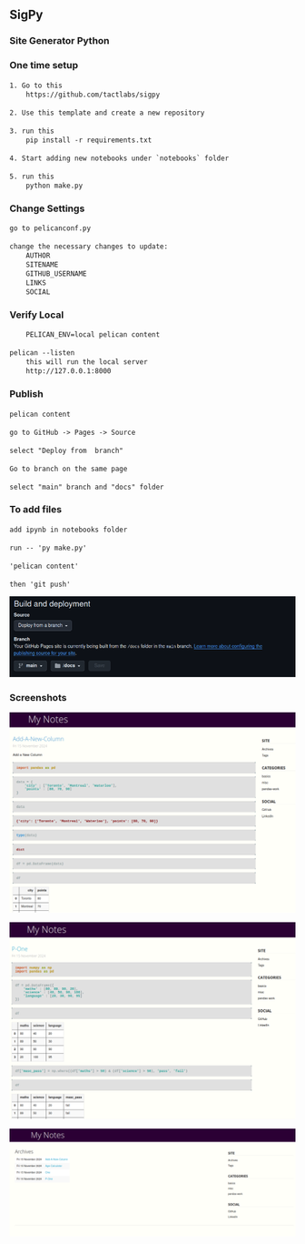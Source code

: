 ## SigPy
### Site Generator Python


### One time setup
```
1. Go to this
    https://github.com/tactlabs/sigpy

2. Use this template and create a new repository

3. run this
    pip install -r requirements.txt

4. Start adding new notebooks under `notebooks` folder

5. run this
    python make.py
```

### Change Settings
```
go to pelicanconf.py

change the necessary changes to update:
    AUTHOR
    SITENAME
    GITHUB_USERNAME
    LINKS
    SOCIAL
```

### Verify Local
```
    PELICAN_ENV=local pelican content

pelican --listen
    this will run the local server
    http://127.0.0.1:8000

```

### Publish
```
pelican content

go to GitHub -> Pages -> Source

select "Deploy from  branch"

Go to branch on the same page

select "main" branch and "docs" folder
```

### To add files 
```
add ipynb in notebooks folder

run -- 'py make.py'

'pelican content'

then 'git push'

```

![1731731240445](image/README/1731731240445.png)

### Screenshots
![1731731318195](image/README/1731731318195.png)


![1731731351975](image/README/1731731351975.png)


![1731731363325](image/README/1731731363325.png)
